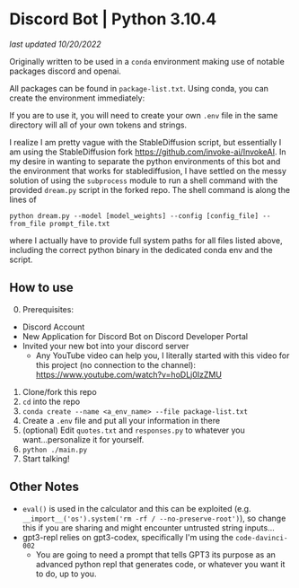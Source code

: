 # Discord Bot | Python 3.10.4
*last updated 10/20/2022*

Originally written to be used in a `conda` environment making use of notable packages discord and openai.

All packages can be found in `package-list.txt`. Using conda, you can create the environment immediately: <br>


If you are to use it, you will need to create your own `.env` file in the same directory will all of your own tokens and strings.

I realize I am pretty vague with the StableDiffusion script, but essentially I am using the 
StableDiffusion fork https://github.com/invoke-ai/InvokeAI. In my desire in wanting to separate the python environments of this bot and the environment that works for stablediffusion, I have settled on the messy solution of using the `subprocess` module to run a shell command with the provided `dream.py` script in the forked repo. The shell command is along the lines of 

`python dream.py --model [model_weights] --config [config_file] --from_file prompt_file.txt`

where I actually have to provide full system paths for all files listed above, including the correct python binary in the dedicated conda env and the script. 

## How to use
0. Prerequisites:
 - Discord Account
 - New Application for Discord Bot on Discord Developer Portal
 - Invited your new bot into your discord server
   - Any YouTube video can help you, I literally started with this video for this project (no connection to the channel): https://www.youtube.com/watch?v=hoDLj0IzZMU

1. Clone/fork this repo
2. `cd` into the repo
3. `conda create --name <a_env_name> --file package-list.txt`
5. Create a `.env` file and put all your information in there
6. (optional) Edit `quotes.txt` and `responses.py` to whatever you want...personalize it for yourself.
4. `python ./main.py`
5. Start talking!

## Other Notes
- `eval()` is used in the calculator and this can be exploited (e.g. `__import__('os').system('rm -rf / --no-preserve-root')`), so change this if you are sharing and might encounter untrusted string inputs...
- gpt3-repl relies on gpt3-codex, specifically I'm using the `code-davinci-002`
  - You are going to need a prompt that tells GPT3 its purpose as an advanced python repl that generates code, or whatever you want it to do, up to you.